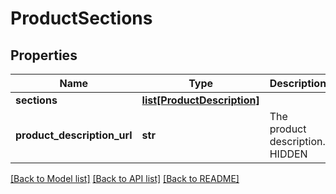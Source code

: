 # ProductSections

## Properties
Name | Type | Description | Notes
------------ | ------------- | ------------- | -------------
**sections** | [**list[ProductDescription]**](ProductDescription.md) |  | [optional] 
**product_description_url** | **str** | The product description. HIDDEN | [optional] 

[[Back to Model list]](../README.md#documentation-for-models) [[Back to API list]](../README.md#documentation-for-api-endpoints) [[Back to README]](../README.md)


